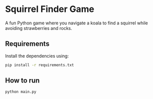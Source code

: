 # Squirrel Finder Game

A fun Python game where you navigate a koala to find a squirrel while avoiding strawberries and rocks.

## Requirements

Install the dependencies using:

```bash 
pip install -r requirements.txt

```

## How to run

```bash
python main.py
```